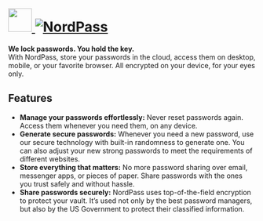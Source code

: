 # [<img src="https://cdn.jsdelivr.net/gh/AdmiringWorm/chocolatey-packages@25a4543b38acaadc800639b203a00610ff05bf77/automatic/nordpass/icons/48x48.png" height="48" width="48" /> ![NordPass](https://img.shields.io/chocolatey/v/nordpass.svg?label=NordPass&style=for-the-badge)](https://chocolatey.org/packages/nordpass)

**We lock passwords. You hold the key.**  
With NordPass, store your passwords in the cloud, access them on desktop, mobile, or your favorite browser. All encrypted on your device, for your eyes only.

## Features

- **Manage your passwords effortlessly:** Never reset passwords again. Access them whenever you need them, on any device.
- **Generate secure passwords:** Whenever you need a new password, use our secure technology with built-in randomness to generate one. You can also adjust your new strong passwords to meet the requirements of different websites.
- **Store everything that matters:** No more password sharing over email, messenger apps, or pieces of paper. Share passwords with the ones you trust safely and without hassle.
- **Share passwords securely:** NordPass uses top-of-the-field encryption to protect your vault. It’s used not only by the best password managers, but also by the US Government to protect their classified information.
